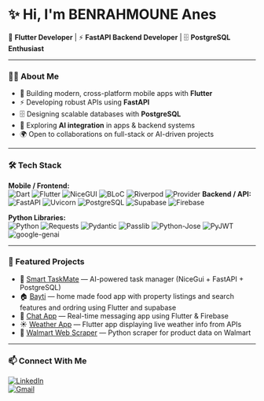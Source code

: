 # ✨ Hi, I'm BENRAHMOUNE Anes

🚀 **Flutter Developer** | ⚡ **FastAPI Backend Developer** | 🗄️ **PostgreSQL Enthusiast**

---

### 👨‍💻 About Me
- 📱 Building modern, cross-platform mobile apps with **Flutter**  
- ⚡ Developing robust APIs using **FastAPI**  
- 🗄️ Designing scalable databases with **PostgreSQL**  
- 🤖 Exploring **AI integration** in apps & backend systems  
- 🌍 Open to collaborations on full-stack or AI-driven projects  

---

### 🛠️ Tech Stack  

**Mobile / Frontend:**  
![Dart](https://img.shields.io/badge/Dart-0175C2?style=for-the-badge&logo=dart&logoColor=white) 
![Flutter](https://img.shields.io/badge/Flutter-02569B?style=for-the-badge&logo=flutter&logoColor=white) 
![NiceGUI](https://img.shields.io/badge/NiceGUI-1.4.20-blue?style=for-the-badge)
![BLoC](https://img.shields.io/badge/BLoC-0052CC?style=for-the-badge) 
![Riverpod](https://img.shields.io/badge/Riverpod-4B34F4?style=for-the-badge) 
![Provider](https://img.shields.io/badge/Provider-FF6F00?style=for-the-badge)
**Backend / API:**  
![FastAPI](https://img.shields.io/badge/FastAPI-009688?style=for-the-badge&logo=fastapi&logoColor=white) 
![Uvicorn](https://img.shields.io/badge/Uvicorn-9900FF?style=for-the-badge) 
![PostgreSQL](https://img.shields.io/badge/PostgreSQL-316192?style=for-the-badge&logo=postgresql&logoColor=white) 
![Supabase](https://img.shields.io/badge/Supabase-3ECF8E?style=for-the-badge&logo=supabase&logoColor=white) 
![Firebase](https://img.shields.io/badge/Firebase-FFCA28?style=for-the-badge&logo=firebase&logoColor=black)

**Python Libraries:**  
![Python](https://img.shields.io/badge/Python-3776AB?style=for-the-badge&logo=python&logoColor=white) 
![Requests](https://img.shields.io/badge/Requests-000000?style=for-the-badge&logo=python&logoColor=white) 
![Pydantic](https://img.shields.io/badge/Pydantic-00C3AA?style=for-the-badge) 
![Passlib](https://img.shields.io/badge/Passlib-6f42c1?style=for-the-badge) 
![Python-Jose](https://img.shields.io/badge/Python--Jose-007396?style=for-the-badge) 
![PyJWT](https://img.shields.io/badge/PyJWT-000000?style=for-the-badge) 
![google-genai](https://img.shields.io/badge/google-genai-4285F4?style=for-the-badge&logo=google&logoColor=white)

---

### 📌 Featured Projects
- 📝 [Smart TaskMate](https://github.com/anesensta/smart-taskmate) — AI-powered task manager (NiceGui + FastAPI + PostgreSQL)  
- 🏠 [Bayti](https://github.com/anesensta) — home made food  app with property listings and search features and ordring using Flutter and supabase 
- 💬 [Chat App](https://github.com/anesensta) — Real-time messaging app using Flutter &  Firebase
- ☀️ [Weather App](https://github.com/anesensta) — Flutter app displaying live weather info from APIs  
- 🛒 [Walmart Web Scraper](https://github.com/anesensta) — Python scraper for product data on Walmart  

---

### 📫 Connect With Me
[![LinkedIn](https://img.shields.io/badge/LinkedIn-0A66C2?style=for-the-badge&logo=linkedin&logoColor=white)](https://www.linkedin.com/in/anes-benrahmoune-b60931291)  
[![Gmail](https://img.shields.io/badge/Gmail-D14836?style=for-the-badge&logo=gmail&logoColor=white)](mailto:aa.benrahmoune@ensta.edu.dz)  
